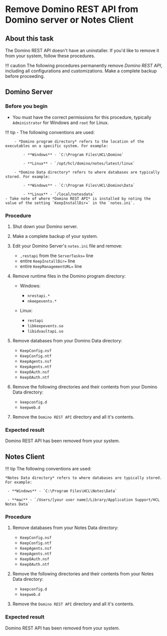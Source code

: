 # Remove Domino REST API from Domino server or Notes Client

## About this task

The Domino REST API doesn't have an uninstaller. If you'd like to remove it from your system, follow these procedures.

<!-- prettier-ignore -->
!!! caution
    The following procedures permanently remove *Domino REST API*, including all configurations and customizations. Make a complete backup before proceeding.

## Domino Server

### Before you begin

- You must have the correct permissions for this procedure, typically `Administrator` for Windows and `root` for Linux.

<!-- prettier-ignore -->
!!! tip
    - The following conventions are used:

        - *Domino program directory* refers to the location of the executables on a specific system. For example:

            - **Windows** - `C:\Program Files\HCL\Domino`

            - **Linux** - `/opt/hcl/domino/notes/latest/linux`

        - *Domino Data directory* refers to where databases are typically stored. For example:

            - **Windows** - `C:\Program Files\HCL\Domino\Data`

            - **Linux** - `/local/notesdata`
    - Take note of where *Domino REST API* is installed by noting the value of the setting `KeepInstallDir=` in the `notes.ini`.

### Procedure

1. Shut down your Domino server.
2. Make a complete backup of your system.
3. Edit your Domino Server's `notes.ini` file and remove:

      - `,restapi` from the `ServerTasks=` line
      - entire `KeepInstallDir=` line
      - entire `KeepManagementURL=` line

4. Remove runtime files in the Domino program directory:

      - Windows:

         - `nrestapi.*`
         - `nkeepevents.*`

      - Linux:

         - `restapi`
         - `libkeepevents.so`
         - `libidvaultapi.so`

5. Remove databases from your Domino Data directory:

      - `KeepConfig.nsf`
      - `KeepConfig.ntf`
      - `KeepAgents.nsf`
      - `KeepAgents.ntf`
      - `KeepOAuth.nsf`
      - `KeepOAuth.ntf`

6. Remove the following directories and their contents from your Domino Data directory:

      - `keepconfig.d`
      - `keepweb.d`

7. Remove the `Domino REST API` directory and all it's contents.

### Expected result

Domino REST API has been removed from your system.

## Notes Client

<!-- prettier-ignore -->
!!! tip
    The following conventions are used:

    *Notes Data directory* refers to where databases are typically stored. For example:

     - **Windows** - `C:\Program Files\HCL\Notes\Data`

     - **mac** - `/Users/[your user name]/Library/Application Support/HCL Notes Data`

### Procedure

1. Remove databases from your Notes Data directory:

      - `KeepConfig.nsf`
      - `KeepConfig.ntf`
      - `KeepAgents.nsf`
      - `KeepAgents.ntf`
      - `KeepOAuth.nsf`
      - `KeepOAuth.ntf`

2. Remove the following directories and their contents from your Notes Data directory:

      - `keepconfig.d`
      - `keepweb.d`

3. Remove the `Domino REST API` directory and all it's contents.

### Expected result

Domino REST API has been removed from your system.
